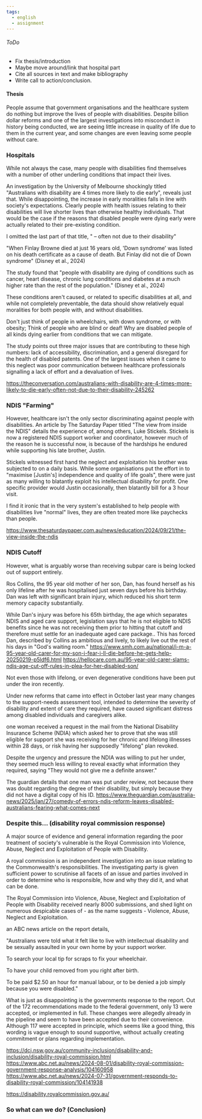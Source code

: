 ```yaml
---
tags:
  - english
  - assignment
---
```


###### ToDo
- Fix thesis/introduction
- Maybe move around/link that hospital part
- Cite all sources in text and make bibliography
- Write call to action/conclusion.

#### Thesis
People assume that government organisations and the healthcare system do nothing but improve the lives of people with disabilities. Despite billion dollar reforms and one of the largest investigations into misconduct in history being conducted, we are seeing little increase in quality of life due to them in the current year, and some changes are even leaving some people without care. 
### Hospitals 

While not always the case, many people with disabilities find themselves with a number of other underling conditions that impact their lives. 

An investigation by the University of Melbourne shockingly titled "Australians with disability are 4 times more likely to die early", reveals just that. While disappointing, the increase in early moralities falls in line with society's expectations. Clearly people with health issues relating to their disabilities will live shorter lives than otherwise healthy individuals. That would be the case if the reasons that disabled people were dying early were actually related to their pre-existing condition. 

I omitted the last part of that title, " – often not due to their disability"

"When Finlay Browne died at just 16 years old, 'Down syndrome' was listed on his death certificate as a cause of death. But Finlay did not die of Down syndrome" (Disney et al., 2024)

The study found that "people with disability are dying of conditions such as cancer, heart disease, chronic lung conditions and diabetes at a much higher rate than the rest of the population." (Disney et al., 2024)

These conditions aren't caused, or related to specific disabilities at all, and while not completely preventable, the data should show relatively equal moralities for both people with, and without disabilities.

Don't just think of people in wheelchairs, with down syndrome, or with obesity; Think of people who are blind or deaf! Why are disabled people of all kinds dying earlier from conditions that we can mitigate. 

The study points out three major issues that are contributing to these high numbers: lack of accessibility, discrimination, and a general disregard for the health of disabled patents. One of the largest issues when it came to this neglect was poor communication between healthcare professionals signalling a lack of effort and a devaluation of lives.

https://theconversation.com/australians-with-disability-are-4-times-more-likely-to-die-early-often-not-due-to-their-disability-245262

### NDIS "Farming"
However, healthcare isn't the only sector discriminating against people with disabilities. An article by The Saturday Paper titled "The view from inside the NDIS" details the experience of, among others, Luke Stickels. Stickels is now a registered NDIS support worker and coordinator, however much of the reason he is successful now, is because of the hardships he endured while supporting his late brother, Justin. 

Stickels witnessed first hand the neglect and exploitation his brother was subjected to on a daily basis. While some organisations put the effort in to "maximise [Justin's] independence and quality of life goals", there were just as many willing to blatantly exploit his intellectual disability for profit. One specific provider would Justin occasionally, then blatantly bill for a 3 hour visit.  

I find it ironic that in the very system's established to help people with disabilities live "normal" lives, they are often treated more like paychecks than people.


https://www.thesaturdaypaper.com.au/news/education/2024/09/21/the-view-inside-the-ndis
### NDIS Cutoff
However, what is arguably worse than receiving subpar care is being locked out of support entirely. 

Ros Collins, the 95 year old mother of her son, Dan, has found herself as his only lifeline after he was hospitalised just seven days before his birthday. Dan was left with significant brain injury, which reduced his short term memory capacity substantially. 

While Dan's injury was before his 65th birthday, the age which separates NDIS and aged care support, legislation says that he is not eligible to NDIS benefits since he was not receiving them prior to hitting that cutoff and therefore must settle for an inadequate aged care package.. This has forced Dan, described by Collins as ambitious and lively, to likely live out the rest of his days in "God's waiting room."
https://www.smh.com.au/national/i-m-a-95-year-old-carer-for-my-son-i-fear-i-ll-die-before-he-gets-help-20250219-p5ldf6.html
https://hellocare.com.au/95-year-old-carer-slams-ndis-age-cut-off-rules-in-plea-for-her-disabled-son/


Not even those with lifelong, or even degenerative conditions have been put under the iron recently.

Under new reforms that came into effect in October last year many changes to the support-needs assessment tool, intended to determine the severity of disability and extent of care they required, have caused significant distress among disabled individuals and caregivers alike. 

one woman received a request in the mail from the National Disability Insurance Scheme (NDIA) which asked her to prove that she was still eligible for support she was receiving for her chronic and lifelong illnesses within 28 days, or risk having her supposedly "lifelong" plan revoked.

Despite the urgency and pressure the NDIA was willing to put her under, they seemed much less willing to reveal exactly what information they required, saying "They would not give me a definite answer."

The guardian details that one man was put under review, not because there was doubt regarding the degree of their disability, but simply because they did not have a digital copy of his ID. 
https://www.theguardian.com/australia-news/2025/jan/27/comedy-of-errors-ndis-reform-leaves-disabled-australians-fearing-what-comes-next



### Despite this... (disability royal commission response)
A major source of evidence and general information regarding the poor treatment of society's vulnerable is the Royal Commission into Violence, Abuse, Neglect and Exploitation of People with Disability. 

A royal commission is an independent investigation into an issue relating to the Commonwealth's responsibilities. The investigating party is given sufficient power to scrutinise all facets of an issue and parties involved in order to determine  who is responsible, how and why they did it, and what can be done.

The Royal Commission into Violence, Abuse, Neglect and Exploitation of People with Disability received nearly 8000 submissions, and shed light on numerous despicable cases of - as the name suggests - Violence, Abuse, Neglect and Exploitation.

an ABC news article on the report details, 

"Australians were told what it felt like to live with intellectual disability and be sexually assaulted in your own home by your support worker.

To search your local tip for scraps to fix your wheelchair.

To have your child removed from you right after birth.

To be paid $2.50 an hour for manual labour, or to be denied a 
job simply because you were disabled."

What is just as disappointing is the governments response to the report. Out of the 172 recommendations made to the federal government, only 13 were accepted, or implemented in full. These changes were allegedly already in the pipeline and seem to have been accepted due to their convenience. 
Although 117 were accepted in principle, which seems like a good thing, this wording is vague enough to sound supportive, without actually creating commitment or plans regarding implementation.

https://dcj.nsw.gov.au/community-inclusion/disability-and-inclusion/disability-royal-commission.html
https://www.abc.net.au/news/2024-08-01/disability-royal-commission-government-response-analysis/104160958
https://www.abc.net.au/news/2024-07-31/government-responds-to-disability-royal-commission/104141938

https://disability.royalcommission.gov.au/

### So what can we do? (Conclusion)

